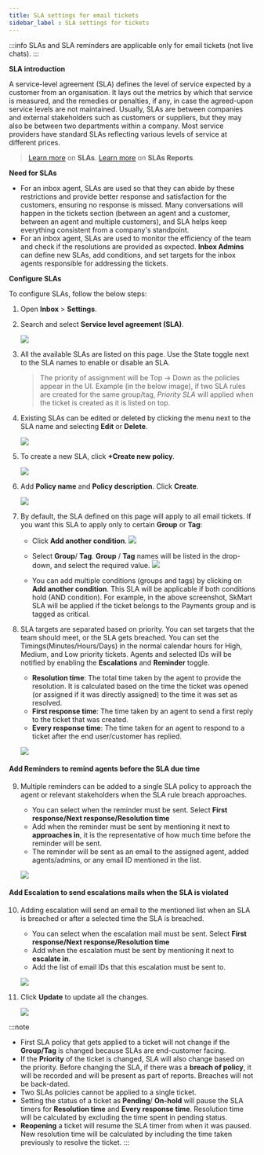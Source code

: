 ```yaml
---
title: SLA settings for email tickets
sidebar_label : SLA settings for tickets
---
```


:::info
SLAs and SLA reminders are applicable only for email tickets (not live chats).
:::

**SLA introduction**

A service-level agreement (SLA) defines the level of service expected by a customer from an organisation. It lays out the metrics by which that service is measured, and the remedies or penalties, if any, in case the agreed-upon service levels are not maintained. Usually, SLAs are between companies and external stakeholders such as customers or suppliers, but they may also be between two departments within a company.
Most service providers have standard SLAs reflecting various levels of service at different prices.

> [Learn more](https://docs.yellow.ai/docs/platform_concepts/inbox/tickets/slaintro) on **SLAs**. 
> [Learn more](https://docs.yellow.ai/docs/platform_concepts/inbox/tickets/slaintro#-3-sla-reports) on **SLAs Reports**. 

**Need for SLAs**

- For an inbox agent, SLAs are used so that they can abide by these restrictions and provide better response and satisfaction for the customers, ensuring no response is missed. Many conversations will happen in the tickets section (between an agent and a customer, between an agent and multiple customers), and SLA helps keep everything consistent from a company's standpoint. 
- For an inbox agent, SLAs are used to monitor the efficiency of the team and check if the resolutions are provided as expected.  **Inbox Admins** can define new SLAs, add conditions, and set targets for the inbox agents responsible for addressing the tickets. 


**Configure SLAs**

To configure SLAs, follow the below steps:
1. Open **Inbox** > **Settings**.  
2. Search and select **Service level agreement (SLA)**.

    ![](https://i.imgur.com/qAM0tUG.png)

3. All the available SLAs are listed on this page. Use the State toggle next to the SLA names to enable or disable an SLA.

    > The priority of assignment will be Top → Down as the policies appear in the UI. Example (in the below image), if two SLA rules are created for the same group/tag, *Priority SLA* will applied when the ticket is created as it is listed on top. 

4. Existing SLAs can be edited or deleted by clicking the menu next to the SLA name and selecting **Edit** or **Delete**. 

    ![](https://i.imgur.com/Ls5lfpG.png)

5. To create a new SLA, click **+Create new policy**. 

    ![](https://i.imgur.com/qtn1eUy.png)

6. Add **Policy name** and **Policy description**. Click **Create**. 

    ![](https://i.imgur.com/dbUzC3g.png)

7. By default, the SLA defined on this page will apply to all email tickets. If you want this SLA to apply only to certain **Group** or **Tag**: 
    - Click **Add another condition**.
    ![](https://i.imgur.com/DKPPI94.png)
    - Select **Group**/ **Tag**. **Group** / **Tag** names will be listed in the drop-down, and select the required value. 
    ![](https://i.imgur.com/9aaLlRz.png)

    - You can add multiple conditions (groups and tags) by clicking on **Add another condition**. This SLA will be applicable if both conditions hold (AND condition). For example, in the above screenshot, SkMart SLA will be applied if the ticket belongs to the Payments group and is tagged as critical.  

8. SLA targets are separated based on priority. You can set targets that the team should meet, or the SLA gets breached. You can set the Timings(Minutes/Hours/Days) in the normal calendar hours for High, Medium, and Low priority tickets. Agents and selected IDs will be notified by enabling the **Escalations** and **Reminder** toggle. 
    - **Resolution time**: The total time taken by the agent to provide the resolution. It is calculated based on the time the ticket was opened (or assigned if it was directly assigned) to the time it was set as resolved.
    - **First response time**: The time taken by an agent to send a first reply to the ticket that was created.
    - **Every response time**: The time taken for an agent to respond to a ticket after the end user/customer has replied. 
    
    ![](https://i.imgur.com/WkmTF39.png)

#### Add Reminders to remind agents before the SLA due time 

9. Multiple reminders can be added to a single SLA policy to approach the agent or relevant stakeholders when the SLA rule breach approaches.
    - You can select when the reminder must be sent. Select **First response/Next response/Resolution time**
    - Add when the reminder must be sent by mentioning it next to **approaches in**, it is the representative of how much time before the reminder will be sent. 
    - The reminder will be sent as an email to the assigned agent, added agents/admins, or any email ID mentioned in the list. 

    ![](https://i.imgur.com/y0btViB.png)


#### Add Escalation to send escalations mails when the SLA is violated

10. Adding escalation will send an email to the mentioned list when an SLA is breached or after a selected time the SLA is breached.
    - You can select when the escalation mail must be sent. Select **First response/Next response/Resolution time**
     - Add when the escalation must be sent by mentioning it next to **escalate in**.
     - Add the list of email IDs that this escalation must be sent to. 

    ![](https://i.imgur.com/MXhiy4B.png)


11. Click **Update** to update all the changes. 

    ![](https://i.imgur.com/gqt2tAy.png)


:::note
- First SLA policy that gets applied to a ticket will not change if the **Group/Tag** is changed because SLAs are end-customer facing. 
- If the **Priority** of the ticket is changed, SLA will also change based on the priority. Before changing the SLA, if there was a **breach of policy**, it will be recorded and will be present as part of reports. Breaches will not be back-dated. 
- Two SLAs policies cannot be applied to a single ticket. 
- Setting the status of a ticket as **Pending**/ **On-hold** will pause the SLA timers for **Resolution time** and **Every response time**. Resolution time will be calculated by excluding the time spent in pending status. 
- **Reopening** a ticket will resume the SLA timer from when it was paused. New resolution time will be calculated by including the time taken previously to resolve the ticket. 
:::

